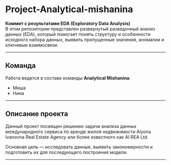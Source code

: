 # Project-Analytical-mishanina

**Коммит с результатами EDA (Exploratory Data Analysis)**  
В этом репозитории представлен развернутый разведочный анализ данных (EDA), который помогает понять структуру и особенности исходного набора данных, выявить пропущенные значения, аномалии и ключевые взаимосвязи.

---

## Команда

Работа ведется в составе команды **Analytical Mishanina**:  
- Миша  
- Нина

---

## Описание проекта

Данный проект посвящен решению задачи анализа данных международного сервиса по аренде жилой недвижимости Alyona Ivanovna Real Estate Agency или более известного как AI REA Ltd.  

Основная цель — исследовать данные, выявить закономерности и подготовить их для последующего построения модели.

---
